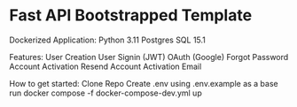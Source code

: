 # Fast API Bootstrapped Template

Dockerized Application:
    Python 3.11
    Postgres SQL 15.1

Features:
    User Creation
    User Signin (JWT)
    OAuth (Google)
    Forgot Password
    Account Activation
    Resend Account Activation Email

How to get started:
    Clone Repo
    Create .env using .env.example as a base
    run docker compose -f docker-compose-dev.yml up
    



